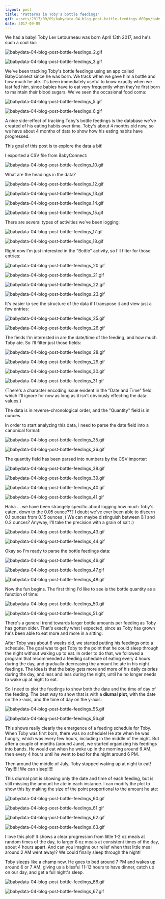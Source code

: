 ```yaml
---
layout: post
title: "Patterns in Toby's bottle feedings"
gif: assets/2017/09/09/babydata-04-blog-post-bottle-feedings-600px/babydata-04-blog-post-bottle-feedings_63.gif
date: 2017-09-09
---
```


We had a baby! Toby Lev Letourneau was born April 13th 2017, and he's such a cool kid:

![babydata-04-blog-post-bottle-feedings_2.gif](../../../assets/2017/09/09/babydata-04-blog-post-bottle-feedings-600px/babydata-04-blog-post-bottle-feedings_2.gif)

![babydata-04-blog-post-bottle-feedings_3.gif](../../../assets/2017/09/09/babydata-04-blog-post-bottle-feedings-600px/babydata-04-blog-post-bottle-feedings_3.gif)

We've been tracking Toby's bottle feedings using an app called BabyConnect since he was born. We track when we gave him a bottle and how much he ate. It's been immediately useful to know exactly when we last fed him, since babies have to eat very frequently when they're first born to maintain their blood sugars. We've seen the occasional food coma:

![babydata-04-blog-post-bottle-feedings_5.gif](../../../assets/2017/09/09/babydata-04-blog-post-bottle-feedings-600px/babydata-04-blog-post-bottle-feedings_5.gif)

![babydata-04-blog-post-bottle-feedings_6.gif](../../../assets/2017/09/09/babydata-04-blog-post-bottle-feedings-600px/babydata-04-blog-post-bottle-feedings_6.gif)

A nice side-effect of tracking Toby's bottle feedings is the database we've created of his eating habits over time. Toby's about 4 months old now, so we have about 4 months of data to show how his eating habits have progressed.

This goal of this post is to explore the data a bit!

I exported a CSV file from BabyConnect:

![babydata-04-blog-post-bottle-feedings_10.gif](../../../assets/2017/09/09/babydata-04-blog-post-bottle-feedings-600px/babydata-04-blog-post-bottle-feedings_10.gif)

What are the headings in the data?

![babydata-04-blog-post-bottle-feedings_12.gif](../../../assets/2017/09/09/babydata-04-blog-post-bottle-feedings-600px/babydata-04-blog-post-bottle-feedings_12.gif)

![babydata-04-blog-post-bottle-feedings_13.gif](../../../assets/2017/09/09/babydata-04-blog-post-bottle-feedings-600px/babydata-04-blog-post-bottle-feedings_13.gif)

![babydata-04-blog-post-bottle-feedings_14.gif](../../../assets/2017/09/09/babydata-04-blog-post-bottle-feedings-600px/babydata-04-blog-post-bottle-feedings_14.gif)

![babydata-04-blog-post-bottle-feedings_15.gif](../../../assets/2017/09/09/babydata-04-blog-post-bottle-feedings-600px/babydata-04-blog-post-bottle-feedings_15.gif)

There are several types of activities we've been logging:

![babydata-04-blog-post-bottle-feedings_17.gif](../../../assets/2017/09/09/babydata-04-blog-post-bottle-feedings-600px/babydata-04-blog-post-bottle-feedings_17.gif)

![babydata-04-blog-post-bottle-feedings_18.gif](../../../assets/2017/09/09/babydata-04-blog-post-bottle-feedings-600px/babydata-04-blog-post-bottle-feedings_18.gif)

Right now I'm just interested in the "Bottle" activity, so I'll filter for those entries:

![babydata-04-blog-post-bottle-feedings_20.gif](../../../assets/2017/09/09/babydata-04-blog-post-bottle-feedings-600px/babydata-04-blog-post-bottle-feedings_20.gif)

![babydata-04-blog-post-bottle-feedings_21.gif](../../../assets/2017/09/09/babydata-04-blog-post-bottle-feedings-600px/babydata-04-blog-post-bottle-feedings_21.gif)

![babydata-04-blog-post-bottle-feedings_22.gif](../../../assets/2017/09/09/babydata-04-blog-post-bottle-feedings-600px/babydata-04-blog-post-bottle-feedings_22.gif)

![babydata-04-blog-post-bottle-feedings_23.gif](../../../assets/2017/09/09/babydata-04-blog-post-bottle-feedings-600px/babydata-04-blog-post-bottle-feedings_23.gif)

It's easier to see the structure of the data if I transpose it and view just a few entries:

![babydata-04-blog-post-bottle-feedings_25.gif](../../../assets/2017/09/09/babydata-04-blog-post-bottle-feedings-600px/babydata-04-blog-post-bottle-feedings_25.gif)

![babydata-04-blog-post-bottle-feedings_26.gif](../../../assets/2017/09/09/babydata-04-blog-post-bottle-feedings-600px/babydata-04-blog-post-bottle-feedings_26.gif)

The fields I'm interested in are the date/time of the feeding, and how much Toby ate. So I'll filter just those fields:

![babydata-04-blog-post-bottle-feedings_28.gif](../../../assets/2017/09/09/babydata-04-blog-post-bottle-feedings-600px/babydata-04-blog-post-bottle-feedings_28.gif)

![babydata-04-blog-post-bottle-feedings_29.gif](../../../assets/2017/09/09/babydata-04-blog-post-bottle-feedings-600px/babydata-04-blog-post-bottle-feedings_29.gif)

![babydata-04-blog-post-bottle-feedings_30.gif](../../../assets/2017/09/09/babydata-04-blog-post-bottle-feedings-600px/babydata-04-blog-post-bottle-feedings_30.gif)

![babydata-04-blog-post-bottle-feedings_31.gif](../../../assets/2017/09/09/babydata-04-blog-post-bottle-feedings-600px/babydata-04-blog-post-bottle-feedings_31.gif)

(There's a character encoding issue evident in the "Date and Time" field, which I'll ignore for now as long as it isn't obviously effecting the data values.)

The data is in reverse-chronological order, and the "Quantity" field is in ounces.

In order to start analyzing this data, I need to parse the date field into a canonical format:

![babydata-04-blog-post-bottle-feedings_35.gif](../../../assets/2017/09/09/babydata-04-blog-post-bottle-feedings-600px/babydata-04-blog-post-bottle-feedings_35.gif)

![babydata-04-blog-post-bottle-feedings_36.gif](../../../assets/2017/09/09/babydata-04-blog-post-bottle-feedings-600px/babydata-04-blog-post-bottle-feedings_36.gif)

The quantity field has been parsed into numbers by the CSV importer:

![babydata-04-blog-post-bottle-feedings_38.gif](../../../assets/2017/09/09/babydata-04-blog-post-bottle-feedings-600px/babydata-04-blog-post-bottle-feedings_38.gif)

![babydata-04-blog-post-bottle-feedings_39.gif](../../../assets/2017/09/09/babydata-04-blog-post-bottle-feedings-600px/babydata-04-blog-post-bottle-feedings_39.gif)

![babydata-04-blog-post-bottle-feedings_40.gif](../../../assets/2017/09/09/babydata-04-blog-post-bottle-feedings-600px/babydata-04-blog-post-bottle-feedings_40.gif)

![babydata-04-blog-post-bottle-feedings_41.gif](../../../assets/2017/09/09/babydata-04-blog-post-bottle-feedings-600px/babydata-04-blog-post-bottle-feedings_41.gif)

Haha ... we have been strangely specific about logging how much Toby's eaten, down to the 0.05 ounce??? I doubt we've ever been able to discern 0.1 ounces from 0.15 ounces ;) We can maybe distinguish between 0.1 and 0.2 ounces? Anyway, I'll take the precision with a grain of salt :)

![babydata-04-blog-post-bottle-feedings_43.gif](../../../assets/2017/09/09/babydata-04-blog-post-bottle-feedings-600px/babydata-04-blog-post-bottle-feedings_43.gif)

![babydata-04-blog-post-bottle-feedings_44.gif](../../../assets/2017/09/09/babydata-04-blog-post-bottle-feedings-600px/babydata-04-blog-post-bottle-feedings_44.gif)

Okay so I'm ready to parse the bottle feedings data:

![babydata-04-blog-post-bottle-feedings_46.gif](../../../assets/2017/09/09/babydata-04-blog-post-bottle-feedings-600px/babydata-04-blog-post-bottle-feedings_46.gif)

![babydata-04-blog-post-bottle-feedings_47.gif](../../../assets/2017/09/09/babydata-04-blog-post-bottle-feedings-600px/babydata-04-blog-post-bottle-feedings_47.gif)

![babydata-04-blog-post-bottle-feedings_48.gif](../../../assets/2017/09/09/babydata-04-blog-post-bottle-feedings-600px/babydata-04-blog-post-bottle-feedings_48.gif)

Now the fun begins. The first thing I'd like to see is the bottle quantity as a function of time:

![babydata-04-blog-post-bottle-feedings_50.gif](../../../assets/2017/09/09/babydata-04-blog-post-bottle-feedings-600px/babydata-04-blog-post-bottle-feedings_50.gif)

![babydata-04-blog-post-bottle-feedings_51.gif](../../../assets/2017/09/09/babydata-04-blog-post-bottle-feedings-600px/babydata-04-blog-post-bottle-feedings_51.gif)

There's a general trend towards larger bottle amounts per feeding as Toby has gotten older. That's exactly what I expected, since as Toby has grown he's been able to eat more and more in a sitting.

After Toby was about 6 weeks old, we started putting his feedings onto a schedule. The goal was to get Toby to the point that he could sleep through the night without waking up to eat. In order to do that, we followed a program that recommended a feeding schedule of eating every 4 hours during the day, and gradually decreasing the amount he ate in his night feedings. The idea is that the baby gets more and more of his daily calories during the day, and less and less during the night, until he no longer needs to wake up at night to eat.

So I need to plot the feedings to show both the date and the time of day of the feeding. The best way to show that is with a __diurnal plot__, with the date on the x-axis, and the time of day on the y-axis:

![babydata-04-blog-post-bottle-feedings_55.gif](../../../assets/2017/09/09/babydata-04-blog-post-bottle-feedings-600px/babydata-04-blog-post-bottle-feedings_55.gif)

![babydata-04-blog-post-bottle-feedings_56.gif](../../../assets/2017/09/09/babydata-04-blog-post-bottle-feedings-600px/babydata-04-blog-post-bottle-feedings_56.gif)

This shows really clearly the emergence of a feeding schedule for Toby. When Toby was first born, there was no schedule! He ate when he was hungry, which was every few hours, including in the middle of the night. But after a couple of months (around June), we started organizing his feedings into bands. He would eat when he woke up in the morning around 6 AM, then every 4 hours until he went to bed for the night around 6 PM.

Then around the middle of July, Toby stopped waking up at night to eat! Yay!!!!! We can sleep!!!!!

This diurnal plot is showing only the date and time of each feeding, but is still missing the amount he ate in each instance. I can modify the plot to show this by making the size of the point proportional to the amount he ate:

![babydata-04-blog-post-bottle-feedings_60.gif](../../../assets/2017/09/09/babydata-04-blog-post-bottle-feedings-600px/babydata-04-blog-post-bottle-feedings_60.gif)

![babydata-04-blog-post-bottle-feedings_61.gif](../../../assets/2017/09/09/babydata-04-blog-post-bottle-feedings-600px/babydata-04-blog-post-bottle-feedings_61.gif)

![babydata-04-blog-post-bottle-feedings_62.gif](../../../assets/2017/09/09/babydata-04-blog-post-bottle-feedings-600px/babydata-04-blog-post-bottle-feedings_62.gif)

![babydata-04-blog-post-bottle-feedings_63.gif](../../../assets/2017/09/09/babydata-04-blog-post-bottle-feedings-600px/babydata-04-blog-post-bottle-feedings_63.gif)

I love this plot! It shows a clear progression from little 1-2 oz meals at random times of the day, to larger 8 oz meals at consistent times of the day, about 4 hours apart. And can you imagine our relief when that little meal around 2 AM went away!? We could finally sleep through the night!

Toby sleeps like a champ now. He goes to bed around 7 PM and wakes up around 6 or 7 AM, giving us a blissful 11-12 hours to have dinner, catch up on our day, and get a full night's sleep.

![babydata-04-blog-post-bottle-feedings_66.gif](../../../assets/2017/09/09/babydata-04-blog-post-bottle-feedings-600px/babydata-04-blog-post-bottle-feedings_66.gif)

![babydata-04-blog-post-bottle-feedings_67.gif](../../../assets/2017/09/09/babydata-04-blog-post-bottle-feedings-600px/babydata-04-blog-post-bottle-feedings_67.gif)

